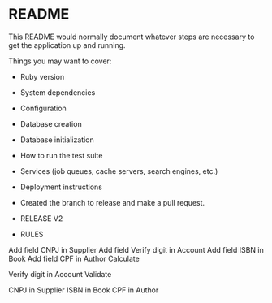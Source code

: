 # README

This README would normally document whatever steps are necessary to get the
application up and running.

Things you may want to cover:

* Ruby version

* System dependencies

* Configuration

* Database creation

* Database initialization

* How to run the test suite

* Services (job queues, cache servers, search engines, etc.)

* Deployment instructions

* Created the branch to release and make a pull request.

* RELEASE V2
* RULES

Add field CNPJ in Supplier
Add field Verify digit in Account
Add field ISBN in Book
Add field CPF in Author
Calculate

Verify digit in Account
Validate

CNPJ in Supplier
ISBN in Book
CPF in Author
